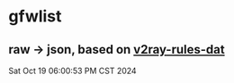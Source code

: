 # gfwlist
## raw -> json, based on [v2ray-rules-dat](https://github.com/Loyalsoldier/v2ray-rules-dat)
Sat Oct 19 06:00:53 PM CST 2024

